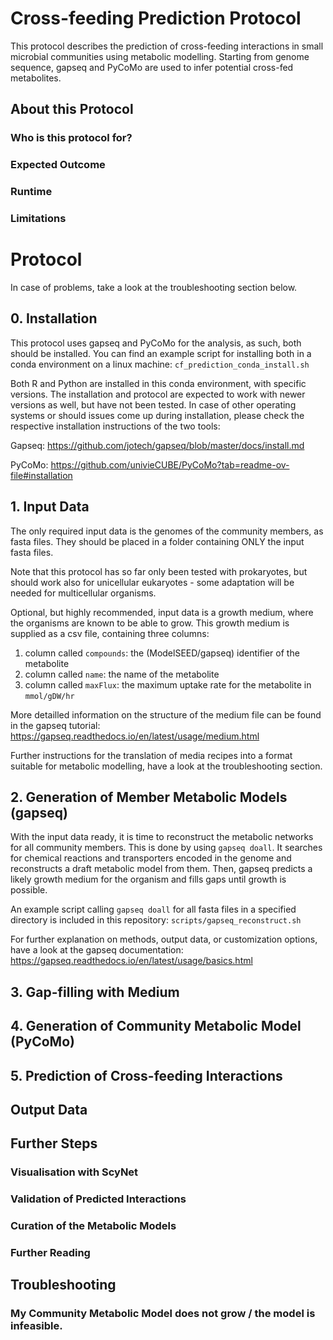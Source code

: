 # Cross-feeding Prediction Protocol #
This protocol describes the prediction of cross-feeding interactions in small microbial communities using metabolic modelling. Starting from genome sequence, gapseq and PyCoMo are used to infer potential cross-fed metabolites.

## About this Protocol ##

### Who is this protocol for? ###

### Expected Outcome ###

### Runtime ###

### Limitations ###

# Protocol #
In case of problems, take a look at the troubleshooting section below.

## 0. Installation ##
This protocol uses gapseq and PyCoMo for the analysis, as such, both should be installed. 
You can find an example script for installing both in a conda environment on a linux machine: `cf_prediction_conda_install.sh`

Both R and Python are installed in this conda environment, with specific versions. 
The installation and protocol are expected to work with newer versions as well, but have not been tested.
In case of other operating systems or should issues come up during installation, 
please check the respective installation instructions of the two tools:

Gapseq: https://github.com/jotech/gapseq/blob/master/docs/install.md

PyCoMo: https://github.com/univieCUBE/PyCoMo?tab=readme-ov-file#installation

## 1. Input Data ##
The only required input data is the genomes of the community members, as fasta files. 
They should be placed in a folder containing ONLY the input fasta files.

Note that this protocol has so far only been tested with prokaryotes, but should work also for unicellular eukaryotes - 
some adaptation will be needed for multicellular organisms.

Optional, but highly recommended, input data is a growth medium, where the organisms are known to be able to grow.
This growth medium is supplied as a csv file, containing three columns:

1. column called `compounds`: the (ModelSEED/gapseq) identifier of the metabolite
2. column called `name`: the name of the metabolite
3. column called `maxFlux`: the maximum uptake rate for the metabolite in `mmol/gDW/hr`

More detailled information on the structure of the medium file can be found in the gapseq tutorial: 
https://gapseq.readthedocs.io/en/latest/usage/medium.html

Further instructions for the translation of media recipes into a format suitable for metabolic modelling, 
have a look at the troubleshooting section.

## 2. Generation of Member Metabolic Models (gapseq) ##
With the input data ready, it is time to reconstruct the metabolic networks for all community members. 
This is done by using `gapseq doall`.
It searches for chemical reactions and transporters encoded in the genome and reconstructs a draft metabolic model 
from them. 
Then, gapseq predicts a likely growth medium for the organism and fills gaps until growth is possible.

An example script calling `gapseq doall` for all fasta files in a specified directory is included in this repository: 
`scripts/gapseq_reconstruct.sh`

For further explanation on methods, output data, or customization options, have a look at the gapseq documentation: 
https://gapseq.readthedocs.io/en/latest/usage/basics.html

## 3. Gap-filling with Medium ##

## 4. Generation of Community Metabolic Model (PyCoMo) ##

## 5. Prediction of Cross-feeding Interactions ##

## Output Data ##

## Further Steps ##

### Visualisation with ScyNet ###

### Validation of Predicted Interactions ###

### Curation of the Metabolic Models ###

### Further Reading ###

## Troubleshooting ##
### My Community Metabolic Model does not grow / the model is infeasible. ###




